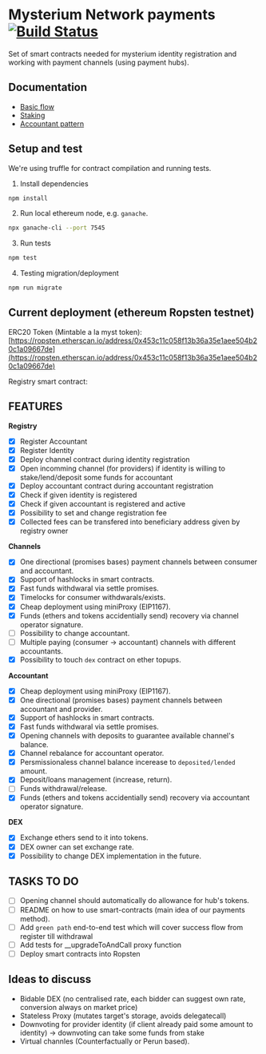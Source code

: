# Mysterium Network payments [![Build Status](https://travis-ci.com/mysteriumnetwork/payments-smart-contracts.svg?token=t9FwiYsxwDxkJWnSMpfr&branch=master)](https://travis-ci.com/mysteriumnetwork/payments-smart-contracts)

Set of smart contracts needed for mysterium identity registration and working with payment channels (using payment hubs).

## Documentation

* [Basic flow](docs/main.md)
* [Staking](docs/staking.md)
* [Accountant pattern](docs/accountant-pattern.md)

## Setup and test

We're using truffle for contract compilation and running tests.

1. Install dependencies

```bash
npm install
```

2. Run local ethereum node, e.g. `ganache`.

```bash
npx ganache-cli --port 7545
```

3. Run tests

```bash
npm test
```

4. Testing migration/deployment
```bash
npm run migrate
```

## Current deployment (ethereum Ropsten testnet)
ERC20 Token (Mintable a la myst token): [https://ropsten.etherscan.io/address/0x453c11c058f13b36a35e1aee504b20c1a09667de](https://ropsten.etherscan.io/address/0x453c11c058f13b36a35e1aee504b20c1a09667de)

Registry smart contract:

## FEATURES

**Registry**

*[x] Register Accountant
*[x] Register Identity
*[x] Deploy channel contract during identity registration
*[x] Open incomming channel (for providers) if identity is willing to stake/lend/deposit some funds for accountant
*[x] Deploy accountant contract during accountant registration
*[x] Check if given identity is registered
*[x] Check if given accountant is registered and active
*[x] Possibility to set and change registration fee
*[x] Collected fees can be transfered into beneficiary address given by registry owner

**Channels**

*[x] One directional (promises bases) payment channels between consumer and accountant.
*[x] Support of hashlocks in smart contracts.
*[x] Fast funds withdwaral via settle promises.
*[x] Timelocks for consumer withdwarals/exists.
*[x] Cheap deployment using miniProxy (EIP1167).
*[x] Funds (ethers and tokens accidentially send) recovery via channel operator signature.
*[ ] Possibility to change accountant.
*[ ] Multiple paying (consumer -> accountant) channels with different accountants.
*[x] Possibility to touch `dex` contract on ether topups.

**Accountant**

*[x] Cheap deployment using miniProxy (EIP1167).
*[x] One directional (promises bases) payment channels between accountant and provider.
*[x] Support of hashlocks in smart contracts.
*[x] Fast funds withdwaral via settle promises.
*[x] Opening channels with deposits to guarantee available channel's balance.
*[x] Channel rebalance for accountant operator.
*[x] Persmissionaless channel balance incerease to `deposited/lended` amount.
*[x] Deposit/loans management (increase, return).
*[ ] Funds withdrawal/release.
*[x] Funds (ethers and tokens accidentially send) recovery via accountant operator signature.

**DEX**

*[x] Exchange ethers send to it into tokens.
*[x] DEX owner can set exchange rate.
*[x] Possibility to change DEX implementation in the future.

## TASKS TO DO

*[ ] Opening channel should automatically do allowance for hub's tokens.
*[ ] README on how to use smart-contracts (main idea of our payments method).
*[ ] Add `green path` end-to-end test which will cover success flow from register till withdrawal
*[ ] Add tests for __upgradeToAndCall proxy function
*[ ] Deploy smart contracts into Ropsten

## Ideas to discuss

* Bidable DEX (no centralised rate, each bidder can suggest own rate, conversion always on market price)
* Stateless Proxy (mutates target's storage, avoids delegatecall)
* Downvoting for provider identity (if client already paid some amount to identity) -> downvoting can take some funds from stake
* Virtual channles (Counterfactually or Perun based).
